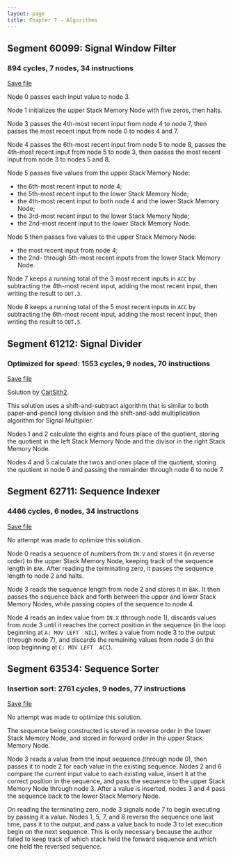 ```yaml
---
layout: page
title: Chapter 7 - Algorithms
---
```


## Segment 60099: Signal Window Filter

### 894 cycles, 7 nodes, 34 instructions

[Save file](../save/60099.0.txt)

Node 0 passes each input value to node 3.

Node 1 initializes the upper Stack Memory Node with five zeros, then halts.

Node 3 passes the 4th-most recent input from node 4 to node 7, then passes the most recent input from node 0 to nodes 4 and 7.

Node 4 passes the 6th-most recent input from node 5 to node 8, passes the 4th-most recent input from node 5 to node 3, then passes the most recent input from node 3 to nodes 5 and 8.

Node 5 passes five values from the upper Stack Memory Node:
 - the 6th-most recent input to node 4;
 - the 5th-most recent input to the lower Stack Memory Node;
 - the 4th-most recent input to both node 4 and the lower Stack Memory Node;
 - the 3rd-most recent input to the lower Stack Memory Node;
 - the 2nd-most recent input to the lower Stack Memory Node.

Node 5 then passes five values to the upper Stack Memory Node:
 - the most recent input from node 4;
 - the 2nd- through 5th-most recent inputs from the lower Stack Memory Node.

Node 7 keeps a running total of the 3 most recent inputs in `ACC` by subtracting the 4th-most recent input, adding the most recent input, then writing the result to `OUT.3`.

Node 8 keeps a running total of the 5 most recent inputs in `ACC` by subtracting the 6th-most recent input, adding the most recent input, then writing the result to `OUT.5`.

## Segment 61212: Signal Divider

### Optimized for speed: 1553 cycles, 9 nodes, 70 instructions

[Save file](../save/61212.1.txt)

Solution by [CaitSith2](https://github.com/CaitSith2).

This solution uses a shift-and-subtract algorithm that is similar to both paper-and-pencil long division and the shift-and-add multiplication algorithm for Signal Multiplier.

Nodes 1 and 2 calculate the eights and fours place of the quotient, storing the quotient in the left Stack Memory Node and the divisor in the right Stack Memory Node.

Nodes 4 and 5 calculate the twos and ones place of the quotient, storing the quotient in node 6 and passing the remainder through node 6 to node 7.

## Segment 62711: Sequence Indexer

### 4466 cycles, 6 nodes, 34 instructions

[Save file](../save/62711.0.txt)

No attempt was made to optimize this solution.

Node 0 reads a sequence of numbers from `IN.V` and stores it (in reverse order) to the upper Stack Memory Node, keeping track of the sequence length in `BAK`. After reading the terminating zero, it passes the sequence length to node 2 and halts.

Node 3 reads the sequence length from node 2 and stores it in `BAK`. It then passes the sequence back and forth between the upper and lower Stack Memory Nodes, while passing copies of the sequence to node 4.

Node 4 reads an index value from `IN.X` (through node 1), discards values from node 3 until it reaches the correct position in the sequence (in the loop beginning at `A: MOV LEFT  NIL`), writes a value from node 3 to the output (through node 7), and discards the remaining values from node 3 (in the loop beginning at `C: MOV LEFT  ACC`).

## Segment 63534: Sequence Sorter

### Insertion sort: 2761 cycles, 9 nodes, 77 instructions

[Save file](../save/63534.0.txt)

No attempt was made to optimize this solution.

The sequence being constructed is stored in reverse order in the lower Stack Memory Node, and stored in forward order in the upper Stack Memory Node.

Node 3 reads a value from the input sequence (through node 0), then passes it to node 2 for each value in the existing sequence. Nodes 2 and 6 compare the current input value to each existing value, insert it at the correct position in the sequence, and pass the sequence to the upper Stack Memory Node through node 3. After a value is inserted, nodes 3 and 4 pass the sequence back to the lower Stack Memory Node.

On reading the terminating zero, node 3 signals node 7 to begin executing by passing it a value. Nodes 1, 5, 7, and 8 reverse the sequence one last time, pass it to the output, and pass a value back to node 3 to let execution begin on the next sequence. This is only necessary because the author failed to keep track of which stack held the forward sequence and which one held the reversed sequence.
